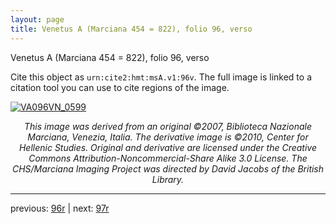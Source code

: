 ```yaml
---
layout: page
title: Venetus A (Marciana 454 = 822), folio 96, verso
---
```


Venetus A (Marciana 454 = 822), folio 96, verso

Cite this object as `urn:cite2:hmt:msA.v1:96v`.  The full image is linked to a citation tool you can use to cite regions of the image.

[![VA096VN_0599](http://www.homermultitext.org/iipsrv?IIIF=/project/homer/pyramidal/deepzoom/hmt/vaimg/2017a/VA096VN_0599.tif/full/800,/0/default.jpg)](http://www.homermultitext.org/ict2/?urn=urn:cite2:hmt:vaimg.2017a:VA096VN_0599) 

<p style="text-align: center; font-style: italic;">This image was derived from an original ©2007, Biblioteca Nazionale Marciana, Venezia, Italia. The derivative image is ©2010, Center for Hellenic Studies. Original and derivative are licensed under the Creative Commons Attribution-Noncommercial-Share Alike 3.0 License. The CHS/Marciana Imaging Project was directed by David Jacobs of the British Library.</p>

---

previous: [96r](../96r/) | next: [97r](../97r/)